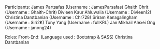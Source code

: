 Participants:
	James Partsafas (Username : JamesParsafas)
	Ghaith Chrit (Username : Ghaith-Chrit)
	Divleen Kaur Ahluwalia (Username : Divleen12)
	Christina Darstbanian (Username : Chr728)
	Sriram Kanagalingham (Username : Siri2K)
	Tony Yang (Username : fullKRL)
	Jan Mikhail Alexei Ong (Username : janong24)


Roles:
	Front-End: (Language used : Bootstrap & SASS)
		Christina Darstbanian
